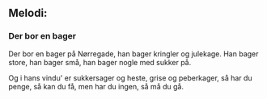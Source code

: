 ## Melodi:
### Der bor en bager

Der bor en bager
på Nørregade,
han bager kringler
og julekage.
Han bager store,
han bager små,
han bager nogle
med sukker på.

Og i hans vindu'
er sukkersager
og heste, grise
og peberkager,
så har du penge,
så kan du få,
men har du ingen,
så må du gå.
